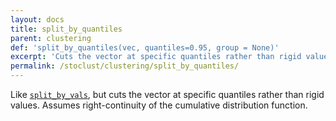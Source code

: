 ```yaml
---
layout: docs
title: split_by_quantiles
parent: clustering
def: 'split_by_quantiles(vec, quantiles=0.95, group = None)'
excerpt: 'Cuts the vector at specific quantiles rather than rigid values. Assumes right-continuity of the cumulative distribution function.'
permalink: /stoclust/clustering/split_by_quantiles/
---
```


Like [`split_by_vals`](/stoclust/clustering/split_by_vals), but cuts the vector at specific quantiles
rather than rigid values. Assumes right-continuity of the 
cumulative distribution function.